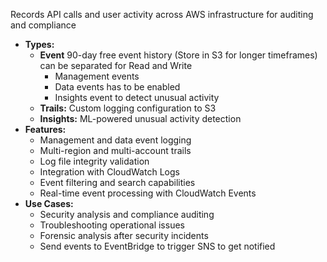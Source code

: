 Records API calls and user activity across AWS infrastructure for auditing and compliance
- **Types:**
    - **Event** 90-day free event history (Store in S3 for longer timeframes) can be separated for Read and Write
	    - Management events 
	    - Data events has to be enabled
	    - Insights event to detect unusual activity
    - **Trails:** Custom logging configuration to S3
    - **Insights:** ML-powered unusual activity detection
- **Features:**
    - Management and data event logging
    - Multi-region and multi-account trails
    - Log file integrity validation
    - Integration with CloudWatch Logs
    - Event filtering and search capabilities
    - Real-time event processing with CloudWatch Events
- **Use Cases:**
    - Security analysis and compliance auditing
    - Troubleshooting operational issues
    - Forensic analysis after security incidents
    - Send events to EventBridge to trigger SNS to get notified